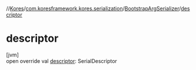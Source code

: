 //[Kores](../../../index.md)/[com.koresframework.kores.serialization](../index.md)/[BootstrapArgSerializer](index.md)/[descriptor](descriptor.md)

# descriptor

[jvm]\
open override val [descriptor](descriptor.md): SerialDescriptor
